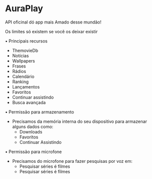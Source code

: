 # AuraPlay

API oficinal dó app mais Amado desse mundão!



Os limites só existem se você os deixar existir

• Principais recursos
- ThemovieDb
- Notícias
- Wallpapers
- Frases
- Rádios
- Calendário
- Ranking
- Lançamentos
- Favoritos
- Continuar assistindo
- Busca avançada

• Permissão para armazenamento
- Precisamos da memória interna do seu dispositivo para armazenar alguns dados como:
  - Downloads
  - Favoritos
  - Continuar Assistindo

• Permissão para microfone
- Precisamos do microfone para fazer pesquisas por voz em:
  - Pesquisar séries é filmes
  - Pesquisar séries é filmes
